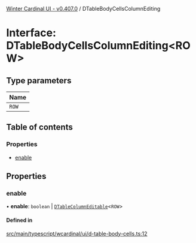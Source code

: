 [Winter Cardinal UI - v0.407.0](../index.md) / DTableBodyCellsColumnEditing

# Interface: DTableBodyCellsColumnEditing\<ROW\>

## Type parameters

| Name |
| :------ |
| `ROW` |

## Table of contents

### Properties

- [enable](DTableBodyCellsColumnEditing.md#enable)

## Properties

### enable

• **enable**: `boolean` \| [`DTableColumnEditable`](../index.md#dtablecolumneditable)\<`ROW`\>

#### Defined in

[src/main/typescript/wcardinal/ui/d-table-body-cells.ts:12](https://github.com/winter-cardinal/winter-cardinal-ui/blob/v0.407.0/src/main/typescript/wcardinal/ui/d-table-body-cells.ts#L12)
